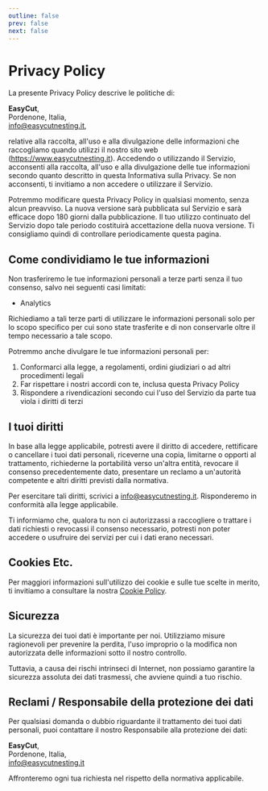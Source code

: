 ```yaml
---
outline: false
prev: false
next: false
---
```


# Privacy Policy

La presente Privacy Policy descrive le politiche di:

**EasyCut**,<br />
Pordenone, Italia,<br />
info@easycutnesting.it,

relative alla raccolta, all'uso e alla divulgazione delle informazioni che raccogliamo quando utilizzi il nostro sito web (https://www.easycutnesting.it). Accedendo o utilizzando il Servizio, acconsenti alla raccolta, all'uso e alla divulgazione delle tue informazioni secondo quanto descritto in questa Informativa sulla Privacy. Se non acconsenti, ti invitiamo a non accedere o utilizzare il Servizio.

Potremmo modificare questa Privacy Policy in qualsiasi momento, senza alcun preavviso. La nuova versione sarà pubblicata sul Servizio e sarà efficace dopo 180 giorni dalla pubblicazione. Il tuo utilizzo continuato del Servizio dopo tale periodo costituirà accettazione della nuova versione. Ti consigliamo quindi di controllare periodicamente questa pagina.

## Come condividiamo le tue informazioni

Non trasferiremo le tue informazioni personali a terze parti senza il tuo consenso, salvo nei seguenti casi limitati:

- Analytics

Richiediamo a tali terze parti di utilizzare le informazioni personali solo per lo scopo specifico per cui sono state trasferite e di non conservarle oltre il tempo necessario a tale scopo.

Potremmo anche divulgare le tue informazioni personali per:

1. Conformarci alla legge, a regolamenti, ordini giudiziari o ad altri procedimenti legali
2. Far rispettare i nostri accordi con te, inclusa questa Privacy Policy
3. Rispondere a rivendicazioni secondo cui l'uso del Servizio da parte tua viola i diritti di terzi

## I tuoi diritti

In base alla legge applicabile, potresti avere il diritto di accedere, rettificare o cancellare i tuoi dati personali, riceverne una copia, limitarne o opporti al trattamento, richiederne la portabilità verso un'altra entità, revocare il consenso precedentemente dato, presentare un reclamo a un'autorità competente e altri diritti previsti dalla normativa.

Per esercitare tali diritti, scrivici a info@easycutnesting.it. Risponderemo in conformità alla legge applicabile.

Ti informiamo che, qualora tu non ci autorizzassi a raccogliere o trattare i dati richiesti o revocassi il consenso necessario, potresti non poter accedere o usufruire dei servizi per cui i dati erano necessari.

## Cookies Etc.

Per maggiori informazioni sull'utilizzo dei cookie e sulle tue scelte in merito, ti invitiamo a consultare la nostra [Cookie Policy](/cookie-policy).

## Sicurezza

La sicurezza dei tuoi dati è importante per noi. Utilizziamo misure ragionevoli per prevenire la perdita, l'uso improprio o la modifica non autorizzata delle informazioni sotto il nostro controllo.

Tuttavia, a causa dei rischi intrinseci di Internet, non possiamo garantire la sicurezza assoluta dei dati trasmessi, che avviene quindi a tuo rischio.

## Reclami / Responsabile della protezione dei dati

Per qualsiasi domanda o dubbio riguardante il trattamento dei tuoi dati personali, puoi contattare il nostro Responsabile alla protezione dei dati:

**EasyCut**,<br />
Pordenone, Italia,<br />
info@easycutnesting.it

Affronteremo ogni tua richiesta nel rispetto della normativa applicabile.
